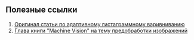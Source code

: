 ## Полезные ссылки

1. [Оригинал статьи по адаптивному гистаграммному варивниванию](http://www.cs.unc.edu/Research/Image/MIDAG/pubs/papers/Adaptive%20Histogram%20Equalization%20and%20Its%20Variations.pdf)
2. [Глава книги "Machine Vision" на тему предобработки изображений](https://www.cse.usf.edu/~r1k/MachineVisionBook/MachineVision.files/MachineVision_Chapter4.pdf)